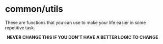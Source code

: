 # common/utils

These are functions that you can use to make your life easier in some repetitive task.

<p style="font-weight:bold;text-align:center">NEVER CHANGE THIS IF YOU DON'T HAVE A BETTER LOGIC TO CHANGE</p>

